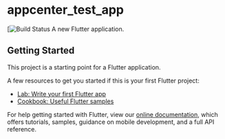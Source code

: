 # appcenter_test_app
[![Build Status](https://build.appcenter.ms/v0.1/apps/0690b33f-4e1c-4a18-a1aa-514ae17aa82c/branches/master/badgehttps://build.appcenter.ms/v0.1/apps/0690b33f-4e1c-4a18-a1aa-514ae17aa82c/branches/master/badge)
A new Flutter application.

## Getting Started

This project is a starting point for a Flutter application.

A few resources to get you started if this is your first Flutter project:

- [Lab: Write your first Flutter app](https://flutter.dev/docs/get-started/codelab)
- [Cookbook: Useful Flutter samples](https://flutter.dev/docs/cookbook)

For help getting started with Flutter, view our
[online documentation](https://flutter.dev/docs), which offers tutorials,
samples, guidance on mobile development, and a full API reference.
